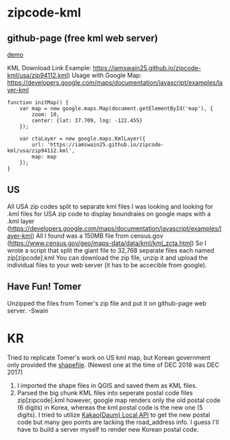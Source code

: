 # zipcode-kml

## github-page (free kml web server)

[demo](https://iamswain25.github.io/zipcode-kml)

KML Download Link Example: https://iamswain25.github.io/zipcode-kml/usa/zip94112.kml)
Usage with Google Map: https://developers.google.com/maps/documentation/javascript/examples/layer-kml

```
function initMap() {
    var map = new google.maps.Map(document.getElementById('map'), {
        zoom: 10,
        center: {lat: 37.709, lng: -122.455}
    });

    var ctaLayer = new google.maps.KmlLayer({
        url: 'https://iamswain25.github.io/zipcode-kml/usa/zip94112.kml',
        map: map
    });
}
```

## US

All USA zip codes split to separate kml files
I was looking and looking for .kml files for USA zip code to display boundraies on google maps with a .kml layer (https://developers.google.com/maps/documentation/javascript/examples/layer-kml)
All I found was a 150MB file from census.gov (https://www.census.gov/geo/maps-data/data/kml/kml_zcta.html)
So I wrote a script that split the giant file to 32,768 separate files each named zip[zipcode].kml
You can download the zip file, unzip it and upload the individual files to your web server (it has to be accecible from google).

Have Fun!
Tomer
---
Unzipped the files from Tomer's zip file and put it on github-page web server. -Swain

# KR

Tried to replicate Tomer's work on US kml map, but Korean government only provided the [shapefile](http://www.juso.go.kr/addrlink/addressBuildDevNew.do?menu=bsin). (Newest one at the time of DEC 2018 was DEC 2017)
1. I imported the shape files in QGIS and saved them as KML files.
2. Parsed the big chunk KML files into seperate postal code files zip[zipcode].kml
however, google map renders only the old postal code (6 digits) in Korea, whereas the kml postal code is the new one (5 digits).
I tried to utilize [Kakao(Daum) Local API](https://developers.kakao.com/docs/restapi/local#주소-변환) to get the new postal code 
but many geo points are lacking the road_address info.
I guess I'll have to build a server myself to render new Korean postal code.

